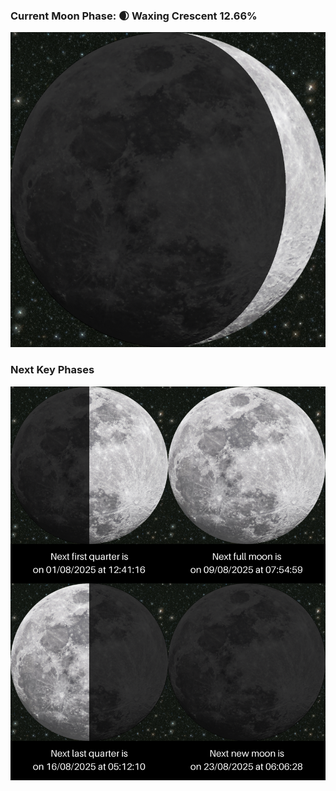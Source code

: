 ### Current Moon Phase: 🌒 Waxing Crescent 12.66%
![Moon Phase](moonphase.png)
### Next Key Phases
![Gallery](gallery.png)
